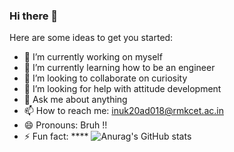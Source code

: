 ### Hi there 👋




Here are some ideas to get you started:

- 🔭 I’m currently working on myself
- 🌱 I’m currently learning how to be an engineer
- 👯 I’m looking to collaborate on curiosity
- 🤔 I’m looking for help with attitude development
- 💬 Ask me about anything
- 📫 How to reach me: inuk20ad018@rmkcet.ac.in
- 😄 Pronouns: Bruh !!
- ⚡ Fun fact: ****
![Anurag's GitHub stats](https://github-readme-stats.vercel.app/api?username=Dileepinukurthi&show_icons=true&theme=tokyonight)
